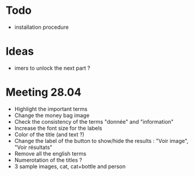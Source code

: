 # Todo
- installation procedure

# Ideas
- imers to unlock the next part ?

# Meeting 28.04
- Highlight the important terms
- Change the money bag image
- Check the consistency of the terms "donnée" and "information"
- Increase the font size for the labels
- Color of the title (and text ?)
- Change the label of the button to show/hide the results : "Voir image", "Voir résultats"
- Remove all the english terms
- Numerotation of the titles ?
- 3 sample images, cat, cat+bottle and person
